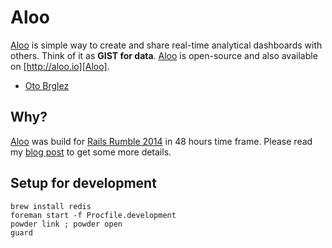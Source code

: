 # Aloo
[Aloo] is simple way to create and share real-time analytical dashboards with others.
Think of it as **GIST for data**. [Aloo] is open-source and also available on [http://aloo.io][Aloo].

- [Oto Brglez](https://github.com/otobrglez)

## Why?
[Aloo] was build for [Rails Rumble 2014][rumble] in 48 hours time frame. Please read my [blog post](http://otobrglez.opalab.com/rails/2014/10/24/aloo-on-rails-rumble-2014.html) to get some more details.

## Setup for development

    brew install redis
    foreman start -f Procfile.development
    powder link ; powder open
    guard
    

[Aloo]:http://aloo.io
[rumble]: http://railsrumble.com/entries/153-aloo-business-analytics-fast
